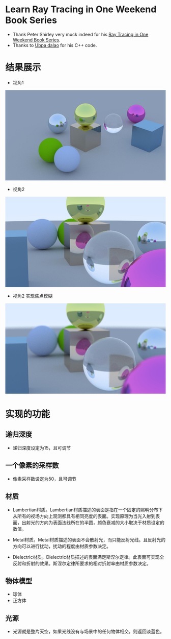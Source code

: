 # Learn Ray Tracing in One Weekend Book Series

- Thank Peter Shirley very muck indeed for his [Ray Tracing in One Weekend Book Series][GitHub home].
- Thanks to [Ubpa dalao][Ubpa repo home] for his C++ code.

[GitHub home]:              https://github.com/RayTracing/raytracing.github.io/

[Ubpa repo home]:        https://github.com/Ubpa/RayTracingInOneWeekend

# 结果展示

- 视角1

![1](img/viewpoint1.jpg)

- 视角2

![2](img/viewpoint2.jpg)

- 视角2 实现焦点模糊

![2_fb](img/viewpoint2_FocusBlur.jpg)

# 实现的功能

## 递归深度

- 递归深度设定为15，且可调节

## 一个像素的采样数

- 像素采样数设定为50，且可调节

## 材质

- Lambertian材质。Lambertian材质描述的表面是指在一个固定的照明分布下从所有的视场方向上观测都具有相同亮度的表面。实现原理为当光入射到表面，出射光的方向为表面法线所在的半圆，颜色衰减的大小取决于材质设定的数值。

- Metal材质。Metal材质描述的表面不会散射光，而只能反射光线。且反射光的方向可以进行扰动，扰动的程度由材质参数决定。

- Dielectric材质。Dielectric材质描述的表面满足斯涅尔定律。此表面可实现全反射和折射的效果。斯涅尔定律所要求的相对折射率由材质参数决定。

## 物体模型

- 球体
- 正方体

## 光源

- 光源就是整片天空，如果光线没有与场景中的任何物体相交，则返回淡蓝色。